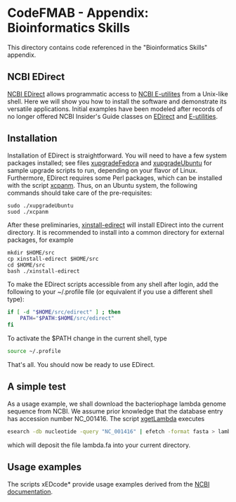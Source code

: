 # CodeFMAB - Appendix: Bioinformatics Skills
This directory contains code referenced in the "Bioinformatics Skills" appendix.

## NCBI EDirect
[NCBI EDirect](https://www.ncbi.nlm.nih.gov/books/NBK179288/) allows programmatic access to [NCBI E-utilites](https://www.ncbi.nlm.nih.gov/books/NBK25501/) from a Unix-like shell.
Here we will show you how to install the software and demonstrate its versatile applications.
Initial examples have been modeled after records of no longer offered NCBI Insider's Guide classes on [EDirect](https://dataguide.nlm.nih.gov/edirect/overview.html) and [E-utilities](https://dataguide.nlm.nih.gov/eutilities/what_is_eutilities.html).

## Installation
Installation of EDirect is straightforward.
You will need to have a few system packages installed; see files [xupgradeFedora](./xupgradeFedora) and [xupgradeUbuntu](./xupgradeUbuntu) for sample upgrade scripts to run, depending on your flavor of Linux.
Furthermore, EDirect requires some Perl packages, which can be installed with the script [xcpanm](./xcpanm).
Thus, on an Ubuntu system, the following commands should take care of the pre-requisites:

```
sudo ./xupgradeUbuntu
suod ./xcpanm
```

After these preliminaries, [xinstall-edirect](./xinstall-edirect) will install EDirect into the current directory.
It is recommended to install into a common directory for external packages, for example

```
mkdir $HOME/src
cp xinstall-edirect $HOME/src
cd $HOME/src
bash ./xinstall-edirect
```

To make the EDirect scripts accessible from any shell after login, add the following to your ~/.profile file (or equivalent if you use a different shell type):

```bash
if [ -d "$HOME/src/edirect" ] ; then
    PATH="$PATH:$HOME/src/edirect"
fi
```

To activate the $PATH change in the current shell, type

```bash
source ~/.profile
```

That's all.
You should now be ready to use EDirect.

## A simple test
As a usage example, we shall download the bacteriophage lambda genome sequence from NCBI.
We assume prior knowledge that the database entry has accession number NC_001416.
The script [xgetLambda](./xgetLambda) executes

```bash
esearch -db nucleotide -query "NC_001416" | efetch -format fasta > lambda.fa
```

which will deposit the file lambda.fa into your current directory.


## Usage examples
The scripts xEDcode* provide usage examples derived from the [NCBI documentation](https://dataguide.nlm.nih.gov/classes/intro/samplecode.html).
